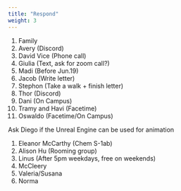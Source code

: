```yaml
---
title: "Respond"
weight: 3
---
```


1. Family
2. Avery (Discord)
3. David Vice (Phone call)
4. Giulia (Text, ask for zoom call?)
5. Madi (Before Jun.19)
6. Jacob (Write letter)
7. Stephon (Take a walk + finish letter)
8. Thor (Discord)
9. Dani (On Campus)
10. Tramy and Havi (Facetime)
10. Oswaldo (Facetime/On Campus)

Ask Diego if the Unreal Engine can be used for animation

1. Eleanor McCarthy (Chem S-1ab)
2. Alison Hu (Rooming group)
3. Linus (After 5pm weekdays, free on weekends)
4. McCleery
5. Valeria/Susana
6. Norma